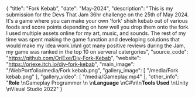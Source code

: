 {
  "title": "Fork Kebab",
  "date": "May-2024",
  "description": "This is my submission for the Devs That Jam 36hr challenge on the 25th of May 2024. It's a game where you can make your own 'fork' shish kebab out of various foods and score points depending on how well you drop them onto the fork. I used multiple assets online for my art, music, and sounds. The rest of my time was spent making the game function and developing solutions that would make my idea work.\n\nI got many positive reviews during the Jam, my game was ranked in the top 10 on serveral catergories",
  "source_code": "https://github.com/OriExe/Diy-Fork-Kebab",
  "website": "https://oriexe.itch.io/diy-fork-kebab",
  "main_image": "/WebPortfolio/media/Fork kebab.png",
  "gallery_image": [
    "/media/Fork kebab.png"
  ],
  "gallery_video": [
    "/media/Gameplay.mp4"
  ],
  "other_info": "**Role**  \nGameplay Programmer  \n  \n**Language**  \nC#\n\n**Tools Used**  \nUnity  \nVisual Studio 2022"
}
